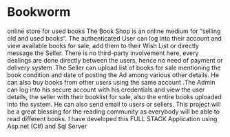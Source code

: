 # Bookworm
online store for used books
The Book Shop is an online medium for “selling old and used books”. The authenticated User can log into their account and view available books for sale, add them to their Wish List or directly message the Seller. There is no third-party involvement here, every dealings are done directly between the users, hence no need of payment or delivery system .The Seller can upload list of books for sale mentioning the book condition and date of posting the Ad among various other details. He can also buy books from other users using the same account .The Admin can log into his secure account with his credentials and view the user details, the seller with their booklist for sale, also the entire books uploaded into the system. He can also send email to users or sellers. This project will be a great blessing for the reading community as everybody will be able to read different books. I have developed this FULL STACK Application using Asp.net  (C#) and Sql Server
